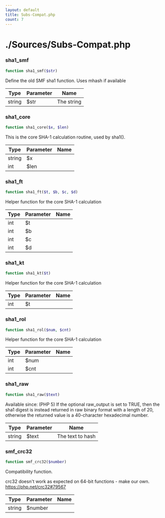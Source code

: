 ```yaml
---
layout: default
title: Subs-Compat.php
count: 7
---
```


# ./Sources/Subs-Compat.php

### sha1_smf

```php
function sha1_smf($str)
```
Define the old SMF sha1 function. Uses mhash if available



Type|Parameter|Name
---|---|---
string|$str|The string
### sha1_core

```php
function sha1_core($x, $len)
```
This is the core SHA-1 calculation routine, used by sha1().



Type|Parameter|Name
---|---|---
string|$x
int|$len
### sha1_ft

```php
function sha1_ft($t, $b, $c, $d)
```
Helper function for the core SHA-1 calculation



Type|Parameter|Name
---|---|---
int|$t
int|$b
int|$c
int|$d
### sha1_kt

```php
function sha1_kt($t)
```
Helper function for the core SHA-1 calculation



Type|Parameter|Name
---|---|---
int|$t
### sha1_rol

```php
function sha1_rol($num, $cnt)
```
Helper function for the core SHA-1 calculation



Type|Parameter|Name
---|---|---
int|$num
int|$cnt
### sha1_raw

```php
function sha1_raw($text)
```
Available since: (PHP 5)
If the optional raw_output is set to TRUE, then the sha1 digest is instead returned in raw binary format with a length of 20,
otherwise the returned value is a 40-character hexadecimal number.



Type|Parameter|Name
---|---|---
string|$text|The text to hash
### smf_crc32

```php
function smf_crc32($number)
```
Compatibility function.

crc32 doesn't work as expected on 64-bit functions - make our own.
https://php.net/crc32#79567

Type|Parameter|Name
---|---|---
string|$number
